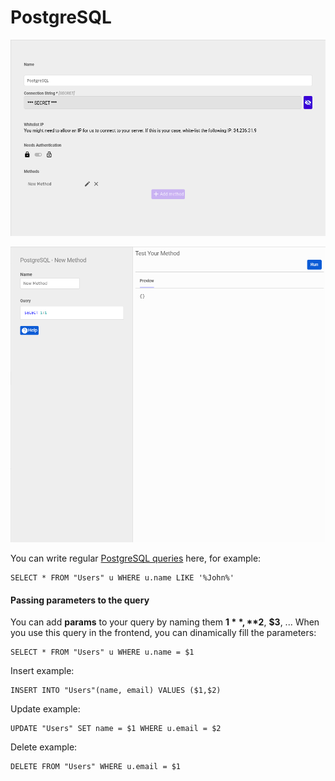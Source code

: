 # PostgreSQL

![Configuration ](.gitbook/assets/screenshot_from_2021-04-26_16-05-57.png)

![Queries](.gitbook/assets/image%20%2813%29%20%281%29.png)



You can write regular [PostgreSQL queries](https://www.postgresql.org/docs/9.4/queries.html) here, for example:

```text
SELECT * FROM "Users" u WHERE u.name LIKE '%John%'
```

#### Passing parameters to the query

You can add **params** to your query by naming them **$1**, **$2**, **$3**, ... When you use this query in the frontend, you can dinamically fill the parameters:

```text
SELECT * FROM "Users" u WHERE u.name = $1
```

Insert example:

```text
INSERT INTO "Users"(name, email) VALUES ($1,$2)
```

Update example:

```text
UPDATE "Users" SET name = $1 WHERE u.email = $2
```

Delete example:

```text
DELETE FROM "Users" WHERE u.email = $1
```

